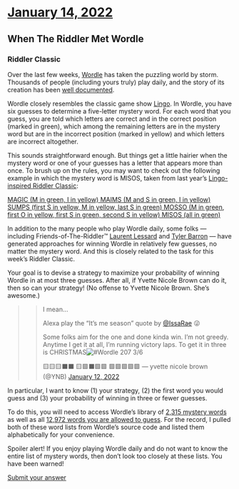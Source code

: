 # [January 14, 2022](https://fivethirtyeight.com/features/when-the-riddler-met-wordle/)
## When The Riddler Met Wordle
### Riddler Classic

Over the last few weeks, [Wordle](https://www.powerlanguage.co.uk/wordle/) has taken the puzzling world by storm. Thousands of people (including yours truly) play daily, and the story of its creation has been [well documented](https://www.nytimes.com/2022/01/03/technology/wordle-word-game-creator.html).

Wordle closely resembles the classic game show [Lingo](https://www.imdb.com/title/tt0423691/). In Wordle, you have six guesses to determine a five-letter mystery word. For each word that you guess, you are told which letters are correct and in the correct position (marked in green), which among the remaining letters are in the mystery word but are in the incorrect position (marked in yellow) and which letters are incorrect altogether.

This sounds straightforward enough. But things get a little hairier when the mystery word or one of your guesses has a letter that appears more than once. To brush up on the rules, you may want to check out the following example in which the mystery word is MISOS, taken from last year’s [Lingo-inspired Riddler Classic](https://fivethirtyeight.com/features/can-you-guess-the-mystery-word/):

[MAGIC (M in green, I in yellow) MAIMS (M and S in green, I in yellow) SUMPS (first S in yellow, M in yellow, last S in green) MOSSO (M in green, first O in yellow, first S in green, second S in yellow) MISOS (all in green)](https://fivethirtyeight.com/wp-content/uploads/2022/01/lingo.png?w=602)

In addition to the many people who play Wordle daily, some folks — including Friends-of-The-Riddler™ [Laurent Lessard](https://twitter.com/LaurentLessard/status/1479981744837308422) and [Tyler Barron](https://www.twitch.tv/videos/1253897976) — have generated approaches for winning Wordle in relatively few guesses, no matter the mystery word. And this is closely related to the task for this week’s Riddler Classic.

Your goal is to devise a strategy to maximize your probability of winning Wordle in at most three guesses. After all, if Yvette Nicole Brown can do it, then so can your strategy! (No offense to Yvette Nicole Brown. She’s awesome.)

>>    I mean…
>>
>>    Alexa play the “It’s me season” quote by [@IssaRae](https://twitter.com/IssaRae?ref_src=twsrc%5Etfw) 😜
>>
>>    Some folks aim for the one and done kinda win. I’m not greedy. Anytime I get it at all, I’m running victory laps. To get it in three is CHRISTMAS![#Wordle](https://twitter.com/hashtag/Wordle?src=hash&ref_src=twsrc%5Etfw) 207 3/6
>>
>>    🟨🟨🟨⬛⬛
>>    🟨🟩⬛🟩🟩
>>    🟩🟩🟩🟩🟩
>>    — yvette nicole brown (@YNB) [January 12, 2022](https://twitter.com/YNB/status/1481221402447335425?ref_src=twsrc%5Etfw)

In particular, I want to know (1) your strategy, (2) the first word you would guess and (3) your probability of winning in three or fewer guesses.

To do this, you will need to access Wordle’s library of [2,315 mystery words](https://docs.google.com/spreadsheets/d/1-M0RIVVZqbeh0mZacdAsJyBrLuEmhKUhNaVAI-7pr2Y/edit#gid=0) as well as all [12,972 words you are allowed to guess](https://docs.google.com/spreadsheets/d/1KR5lsyI60J1Ek6YgJRU2hKsk4iAOWvlPLUWjAZ6m8sg/edit#gid=0). For the record, I pulled both of these word lists from Wordle’s source code and listed them alphabetically for your convenience.

Spoiler alert! If you enjoy playing Wordle daily and do not want to know the entire list of mystery words, then don’t look too closely at these lists. You have been warned!

[Submit your answer](https://docs.google.com/forms/d/e/1FAIpQLSd--4b02inswC5dfC3g94gv7PzWURh8-lqdZCYQHR8PHiY41Q/viewform?usp=sf_link)
